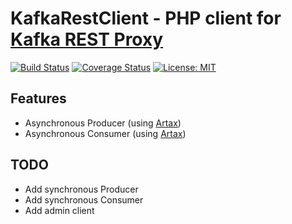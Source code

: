 # KafkaRestClient - PHP client for [Kafka REST Proxy](https://docs.confluent.io/current/kafka-rest/docs/index.html)

[![Build Status](https://travis-ci.com/Sevavietl/KafkaRestClient.svg?branch=master)](https://travis-ci.com/Sevavietl/KafkaRestClient)
[![Coverage Status](https://coveralls.io/repos/github/Sevavietl/KafkaRestClient/badge.svg)](https://coveralls.io/github/Sevavietl/KafkaRestClient)
[![License: MIT](https://img.shields.io/badge/License-MIT-yellow.svg)](https://opensource.org/licenses/MIT)

## Features

- Asynchronous Producer (using [Artax](https://github.com/amphp/artax))
- Asynchronous Consumer (using [Artax](https://github.com/amphp/artax))

## TODO

- Add synchronous Producer
- Add synchronous Consumer
- Add admin client